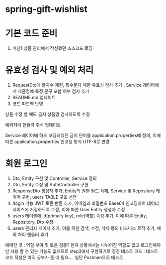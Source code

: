 # spring-gift-wishlist
# 기본 코드 준비
1. 미션1 상품 관리에서 작성했던 소스코드 로딩

# 유효성 검사 및 예외 처리
1. RequestDto에 글자수 제한, 특수문자 제한 유효성 검사 추가 , Service 레이어에서 제품명에 특정 문구 포함 여부 검사 추가
2. README.md 업데이트
3. 코드 피드백 반영

상품 수정 할 때도 금지 상품명 검사하도록 수정

예외처리 핸들러 주석 업데이트

Service 레이어에 하드 코딩돼있던 금지 단어를 application.properties에 정의, 이에 따른 application.properties 인코딩 방식 UTF-8로 변경

# 회원 로그인
1. Dto, Entity 구현 및 Controller, Service 정의
2. Dto, Entity 수정 및 AuthController 구현
3. ResponseDto 생성자 추가, Entity의 권한 필드 삭제, Service 및 Repository 레이어 구현, users TABLE 구조 선언
4. /login 기능 JWT 토큰 반환 추가, 이메일과 비밀번호 Base64 인코딩하여 데이터베이스에 저장하도록 수정, 이에 따른 User Entity 생성자 수정
5. users 테이블에 id(primary key), role(역할) 속성 추가. 이에 따른 Entity, Repository, Dto 수정
6. users 관리자 페이지 추가, 이를 위한 검색, 수정, 삭제 등의 비즈니스 로직 추가, 예외 처리 핸들러 추가

애매한 것 : 역할 부여 및 토큰 검증? 현재 상황에서는 나뉘어진 역할도 없고 로그인해야만 사용 할 수 있는 기능도 없으므로 step3에서 구현하기로 결정
테스트 코드 : 테스트 코드 작성은 아직 공부가 좀 더 필요.... 일단 Postman으로 테스트